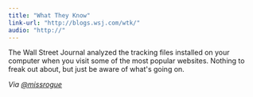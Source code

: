```yaml
---
title: "What They Know"
link-url: "http://blogs.wsj.com/wtk/"
audio: "http://"
---
```

<p>The Wall Street Journal analyzed the tracking files installed on your computer when you visit some of the most popular websites. Nothing to freak out about, but just be aware of what's going on.</p>
<p><em>Via <a href="https://twitter.com/missrogue/status/71245762184478720">@missrogue</a></em></p>
